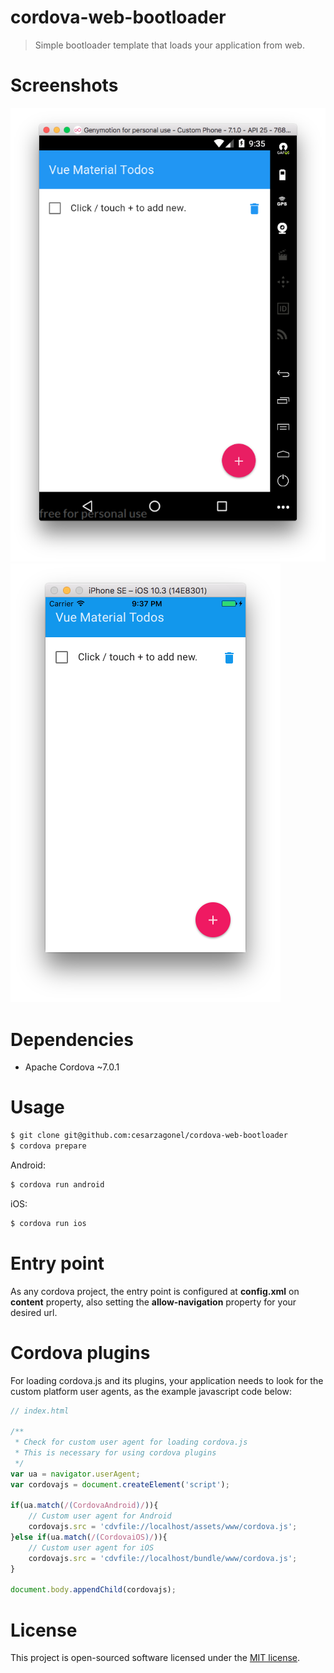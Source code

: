 # cordova-web-bootloader
> Simple bootloader template that loads your application from web.

# Screenshots
![Screenshot 01](/screenshots/01.png)
![Screenshot 02](/screenshots/02.png)

# Dependencies
- Apache Cordova ~7.0.1

# Usage
``` bash
$ git clone git@github.com:cesarzagonel/cordova-web-bootloader
$ cordova prepare
```

Android:
``` bash
$ cordova run android
```

iOS:
``` bash
$ cordova run ios
```

# Entry point
As any cordova project, the entry point is configured at **config.xml** on **content** property, also setting the **allow-navigation** property for your desired url.

# Cordova plugins
For loading cordova.js and its plugins, your application needs to look for the custom platform user agents, as the example javascript code below:
``` javascript
// index.html
 
/**
 * Check for custom user agent for loading cordova.js
 * This is necessary for using cordova plugins
 */
var ua = navigator.userAgent;
var cordovajs = document.createElement('script');
 
if(ua.match(/(CordovaAndroid)/)){
    // Custom user agent for Android
    cordovajs.src = 'cdvfile://localhost/assets/www/cordova.js';
}else if(ua.match(/(CordovaiOS)/)){
    // Custom user agent for iOS
    cordovajs.src = 'cdvfile://localhost/bundle/www/cordova.js';
}
 
document.body.appendChild(cordovajs);
```

# License
This project is open-sourced software licensed under the [MIT license](http://opensource.org/licenses/MIT).